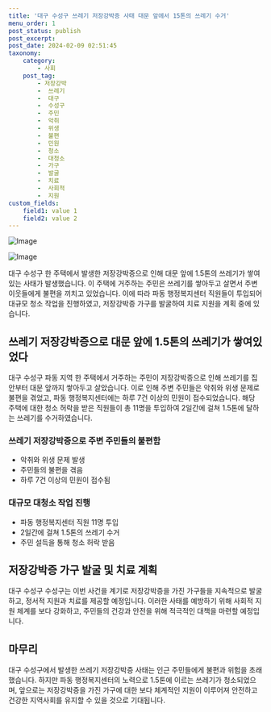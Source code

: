 ```yaml
---
title: '대구 수성구 쓰레기 저장강박증 사태 대문 앞에서 15톤의 쓰레기 수거'
menu_order: 1
post_status: publish
post_excerpt: 
post_date: 2024-02-09 02:51:45
taxonomy:
    category:
        - 사회
    post_tag:
        - 저장강박
        -  쓰레기
        -  대구
        -  수성구
        -  주민
        -  악취
        -  위생
        -  불편
        -  민원
        -  청소
        -  대청소
        -  가구
        -  발굴
        -  치료
        -  사회적
        -  지원
custom_fields:
    field1: value 1
    field2: value 2
---
```


![Image](https://imgnews.pstatic.net/image/660/2024/02/08/0000055241_001_20240208231701631.jpg?type=w647)

![Image](https://imgnews.pstatic.net/image/660/2024/02/08/0000055241_002_20240208231701705.jpg?type=w647)

대구 수성구 한 주택에서 발생한 저장강박증으로 인해 대문 앞에 1.5톤의 쓰레기가 쌓여있는 사태가 발생했습니다. 이 주택에 거주하는 주민은 쓰레기를 쌓아두고 살면서 주변 이웃들에게 불편을 끼치고 있었습니다. 이에 따라 파동 행정복지센터 직원들이 투입되어 대규모 청소 작업을 진행하였고, 저장강박증 가구를 발굴하여 치료 지원을 계획 중에 있습니다.
## 쓰레기 저장강박증으로 대문 앞에 1.5톤의 쓰레기가 쌓여있었다
대구 수성구 파동 지역 한 주택에서 거주하는 주민이 저장강박증으로 인해 쓰레기를 집안부터 대문 앞까지 쌓아두고 살았습니다. 이로 인해 주변 주민들은 악취와 위생 문제로 불편을 겪었고, 파동 행정복지센터에는 하루 7건 이상의 민원이 접수되었습니다. 해당 주택에 대한 청소 허락을 받은 직원들이 총 11명을 투입하여 2일간에 걸쳐 1.5톤에 달하는 쓰레기를 수거하였습니다.
### 쓰레기 저장강박증으로 주변 주민들의 불편함
- 악취와 위생 문제 발생
- 주민들의 불편을 겪음
- 하루 7건 이상의 민원이 접수됨
### 대규모 대청소 작업 진행
- 파동 행정복지센터 직원 11명 투입
- 2일간에 걸쳐 1.5톤의 쓰레기 수거
- 주민 설득을 통해 청소 허락 받음
## 저장강박증 가구 발굴 및 치료 계획
대구 수성구 수성구는 이번 사건을 계기로 저장강박증을 가진 가구들을 지속적으로 발굴하고, 정서적 지원과 치료를 제공할 예정입니다. 이러한 사태를 예방하기 위해 사회적 지원 체계를 보다 강화하고, 주민들의 건강과 안전을 위해 적극적인 대책을 마련할 예정입니다.
## 마무리
대구 수성구에서 발생한 쓰레기 저장강박증 사태는 인근 주민들에게 불편과 위험을 초래했습니다. 하지만 파동 행정복지센터의 노력으로 1.5톤에 이르는 쓰레기가 청소되었으며, 앞으로는 저장강박증을 가진 가구에 대한 보다 체계적인 지원이 이루어져 안전하고 건강한 지역사회를 유지할 수 있을 것으로 기대됩니다.
